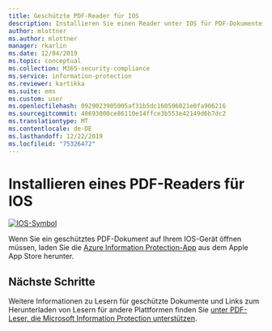 ```yaml
---
title: Geschützte PDF-Reader für IOS
description: Installieren Sie einen Reader unter IOS für PDF-Dokumente, die für Klassifizierung und Schutz bezeichnet werden.
author: mlottner
ms.author: mlottner
manager: rkarlin
ms.date: 12/04/2019
ms.topic: conceptual
ms.collection: M365-security-compliance
ms.service: information-protection
ms.reviewer: kartikka
ms.suite: ems
ms.custom: user
ms.openlocfilehash: 0929023905005af31b5dc160506021e0fa906216
ms.sourcegitcommit: 40693000ce86110e14ffce3b553e42149d6b7dc2
ms.translationtype: MT
ms.contentlocale: de-DE
ms.lasthandoff: 12/22/2019
ms.locfileid: "75326472"
---
```

# <a name="install-a-pdf-reader-for-ios"></a>Installieren eines PDF-Readers für IOS

[![IOS-Symbol](../media/develop/ios-icon.png)](https://go.microsoft.com/fwlink/?LinkId=325338)

Wenn Sie ein geschütztes PDF-Dokument auf Ihrem IOS-Gerät öffnen müssen, laden Sie die [Azure Information Protection-App](https://go.microsoft.com/fwlink/?LinkId=325338) aus dem Apple App Store herunter.

## <a name="next-steps"></a>Nächste Schritte

Weitere Informationen zu Lesern für geschützte Dokumente und Links zum Herunterladen von Lesern für andere Plattformen finden Sie [unter PDF-Leser, die Microsoft Information Protection unterstützen](protected-pdf-readers.md).


